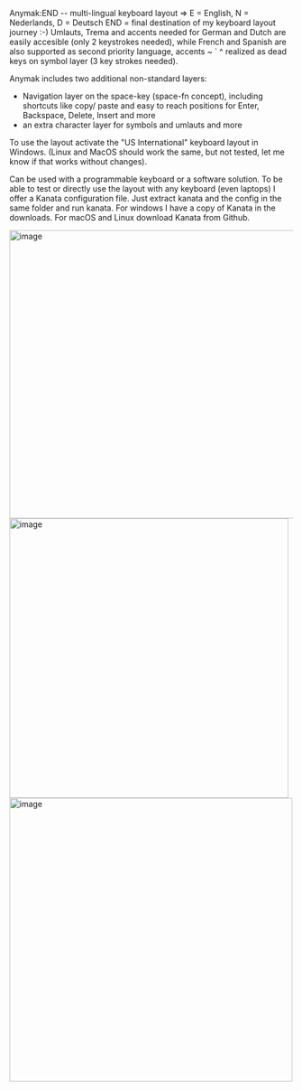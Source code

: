 Anymak:END -- multi-lingual keyboard layout ⇒ E = English, N = Nederlands, D = Deutsch 
  END = final destination of my keyboard layout journey :-)
 Umlauts, Trema and accents needed for German and Dutch are easily accesible (only 2 keystrokes needed), 
    while French and Spanish are also supported as second priority language,
    accents  ~ ` ^ realized as dead keys on symbol layer (3 key strokes needed).
  
 Anymak includes two additional non-standard layers:
   - Navigation layer on the space-key (space-fn concept), including shortcuts like copy/ paste and
     easy to reach positions for Enter, Backspace, Delete, Insert and more
   - an extra character layer for symbols and umlauts and more
 
 To use the layout activate the "US International" keyboard layout in Windows.
    (Linux and MacOS should work the same, but not tested, let me know if that works without changes).

Can be used with a programmable keyboard or a software solution. To be able to test or directly use the layout with any keyboard (even laptops) I offer a Kanata configuration file. Just extract kanata and the config in the same folder and run kanata. For windows I have a copy of Kanata in the downloads. For macOS and Linux download Kanata from Github.

<img width="510" alt="image" src="https://github.com/user-attachments/assets/831424e4-12c4-4882-844e-616ea1f494a3" />

<img width="495" alt="image" src="https://github.com/user-attachments/assets/a0fa15e8-b310-45bb-941b-84cc33df30b5" />

<img width="502" alt="image" src="https://github.com/user-attachments/assets/c0bc3410-9659-43e3-98ca-2ac42213030d" />



